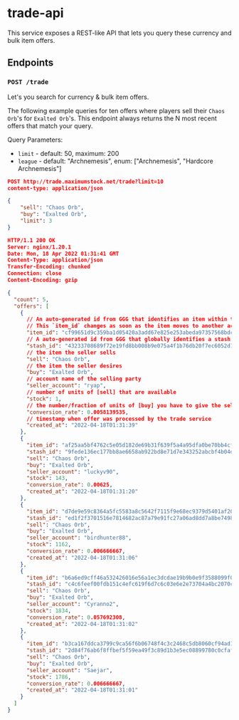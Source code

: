 # trade-api

This service exposes a REST-like API that lets you query these currency and bulk item offers.

## Endpoints

### `POST /trade`

Let's you search for currency & bulk item offers.

The following example queries for ten offers where players sell their `Chaos Orb`'s for `Exalted Orb`'s.
This endpoint always returns the N most recent offers that match your query.

Query Parameters:

- `limit` - default: 50, maximum: 200
- `league` - default: "Archnemesis", enum: ["Archnemesis", "Hardcore Archnemesis"]

```json
POST http://trade.maximumstock.net/trade?limit=10
content-type: application/json

{
    "sell": "Chaos Orb",
    "buy": "Exalted Orb",
    "limit": 3
}
```

```json
HTTP/1.1 200 OK
Server: nginx/1.20.1
Date: Mon, 18 Apr 2022 01:31:41 GMT
Content-Type: application/json
Transfer-Encoding: chunked
Connection: close
Content-Encoding: gzip

{
  "count": 5,
  "offers": [
    {
      // An auto-generated id from GGG that identifies an item within the context of the owning account.
      // This `item_id` changes as soon as the item moves to another account.
      "item_id": "cf99651d9c359ba1d05420a3add67e825e253abeda97357568bdce697346a27a",
      // A auto-generated id from GGG that globally identifies a stash across all accounts.
      "stash_id": "43233708689f72e19fd8bb008b9e075a4f1b76db20f7ec6052d120cfaa444531",
      // the item the seller sells
      "sell": "Chaos Orb",
      // the item the seller desires
      "buy": "Exalted Orb",
      // account name of the selling party
      "seller_account": "гуар",
      // number of units of [sell] that are available
      "stock": 1,
      // the number/fraction of units of [buy] you have to give the seller for one unit of [sell]
      "conversion_rate": 0.0058139535,
      // timestamp when offer was processed by the trade service
      "created_at": "2022-04-18T01:31:39"
    },
    {
      "item_id": "af25aa5bf4762c5e05d182de69b31f639f5a4a95dfa0be70bb4cf93bbe097694",
      "stash_id": "9fede136ec177bb8ae6658ab922bd8e71d7e343252abcbf4b04da06d0b58b49e",
      "sell": "Chaos Orb",
      "buy": "Exalted Orb",
      "seller_account": "luckyv90",
      "stock": 143,
      "conversion_rate": 0.00625,
      "created_at": "2022-04-18T01:31:20"
    },
    {
      "item_id": "d7de9e59c8364a5fc5583a8c5642f7115f9e68ec9379d5401af203b08f15cd34",
      "stash_id": "ed1f2f3701516e7814682ac87a79e91fc27a06ad8dd7a8be7498be42b01bc66d",
      "sell": "Chaos Orb",
      "buy": "Exalted Orb",
      "seller_account": "birdhunter88",
      "stock": 1162,
      "conversion_rate": 0.006666667,
      "created_at": "2022-04-18T01:31:06"
    },
    {
      "item_id": "b6a6ed9cff46a532426016e56a1ec3dcdae19b9b0e9f3588099f072dc04a43c4",
      "stash_id": "c4c6feef00fdb151c4efc619f6d7c6c03e6e2e73704a4bc2070c6f3d0b4c30be",
      "sell": "Chaos Orb",
      "buy": "Exalted Orb",
      "seller_account": "Cyranno2",
      "stock": 1834,
      "conversion_rate": 0.057692308,
      "created_at": "2022-04-18T01:31:02"
    },
    {
      "item_id": "b3ca167ddca3799c9ca56f6b06748f4c3c2468c5db8060cf94ad140f03c1b3c9",
      "stash_id": "2d84f76ab6f8ffbef5f59ea49f3c89d1b3e5ec08899780c0cfaf1e9ebdfb7a01",
      "sell": "Chaos Orb",
      "buy": "Exalted Orb",
      "seller_account": "Saejar",
      "stock": 1786,
      "conversion_rate": 0.006666667,
      "created_at": "2022-04-18T01:31:01"
    }
  ]
}
```
